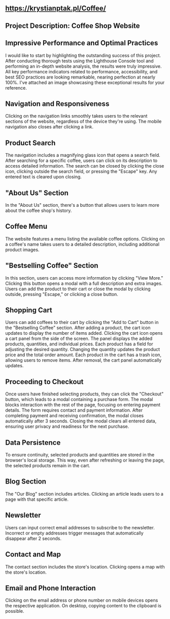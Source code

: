 ## https://krystianptak.pl/Coffee/


## **Project Description: Coffee Shop Website**

## **Impressive Performance and Optimal Practices**
I would like to start by highlighting the outstanding success of this project. After conducting thorough tests using the Lighthouse Console tool and performing an in-depth website analysis, the results were truly impressive. All key performance indicators related to performance, accessibility, and best SEO practices are looking remarkable, nearing perfection at nearly 100%. I've attached an image showcasing these exceptional results for your reference.

## Navigation and Responsiveness
Clicking on the navigation links smoothly takes users to the relevant sections of the website, regardless of the device they're using. The mobile navigation also closes after clicking a link.

## Product Search
The navigation includes a magnifying glass icon that opens a search field. After searching for a specific coffee, users can click on its description to access detailed information. The search can be closed by clicking the close icon, clicking outside the search field, or pressing the "Escape" key. Any entered text is cleared upon closing.

## "About Us" Section
In the "About Us" section, there's a button that allows users to learn more about the coffee shop's history.

## Coffee Menu
The website features a menu listing the available coffee options. Clicking on a coffee's name takes users to a detailed description, including additional product images.

## "Bestselling Coffee" Section
In this section, users can access more information by clicking "View More." Clicking this button opens a modal with a full description and extra images. Users can add the product to their cart or close the modal by clicking outside, pressing "Escape," or clicking a close button.

## Shopping Cart
Users can add coffees to their cart by clicking the "Add to Cart" button in the "Bestselling Coffee" section. After adding a product, the cart icon updates to display the number of items added. Clicking the cart icon opens a cart panel from the side of the screen. The panel displays the added products, quantities, and individual prices. Each product has a field for adjusting the desired quantity. Changing the quantity updates the product price and the total order amount. Each product in the cart has a trash icon, allowing users to remove items. After removal, the cart panel automatically updates.

## Proceeding to Checkout
Once users have finished selecting products, they can click the "Checkout" button, which leads to a modal containing a purchase form. The modal blocks interaction with the rest of the page, focusing on entering payment details. The form requires contact and payment information. After completing payment and receiving confirmation, the modal closes automatically after 3 seconds. Closing the modal clears all entered data, ensuring user privacy and readiness for the next purchase.

## Data Persistence
To ensure continuity, selected products and quantities are stored in the browser's local storage. This way, even after refreshing or leaving the page, the selected products remain in the cart.

## Blog Section
The "Our Blog" section includes articles. Clicking an article leads users to a page with that specific article.

## Newsletter
Users can input correct email addresses to subscribe to the newsletter. Incorrect or empty addresses trigger messages that automatically disappear after 2 seconds.

## Contact and Map
The contact section includes the store's location. Clicking opens a map with the store's location.

## Email and Phone Interaction
Clicking on the email address or phone number on mobile devices opens the respective application. On desktop, copying content to the clipboard is possible.
